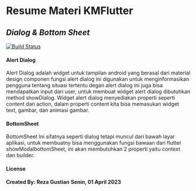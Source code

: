 # Resume Materi KMFlutter
## _Dialog & Bottom Sheet_

[![Build Status](https://travis-ci.org/joemccann/dillinger.svg?branch=master)](https://travis-ci.org/joemccann/dillinger)

#### Alert Dialog
Alert Dialog adalah widget untuk tampilan android yang berasal dari material design componen fungsi alert dialog ini digunakan untuk menginformasikan pengguna tentang situasi tertentu degan alert dialog ini juga bisa mendapatkan input dari user, untuk membuat widget alert dialog dibutuhkan method showDialog. Widget alert dialog menyediakan properti seperti content dan action, dalam properti content
kita bisa memasukan widget text, gambar, dan animasi gambar.
 

#### BottomSheet 
BottomSheet Ini sifatnya seperti dialog tetapi muncul dari bawah layar aplikasi, untuk membuatny bisa menggunakan fungsi bawaan dari flutter showModalbottomSheet, ini akan membutuhkan 2 properti yaitu context dan builder.

#### License

**Created By: Reza Gustian**
**Senin, 01 April 2023**